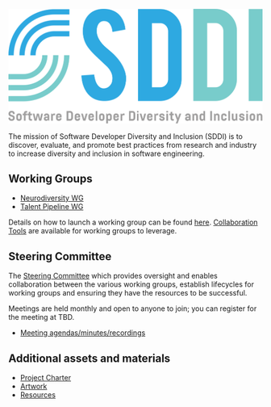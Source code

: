 ![](https://github.com/sddiproject/.github/raw/main/artwork/color/sddi-color.svg)

The mission of Software Developer Diversity and Inclusion (SDDI) is to discover, evaluate, and promote best practices from research and industry to increase diversity and inclusion in software engineering.

## Working Groups

- [Neurodiversity WG](https://github.com/sddiproject/neurodiversity-wg)
- [Talent Pipeline WG](https://github.com/sddiproject/talent-pipeline-wg)

Details on how to launch a working group can be found [here](working_groups.md). [Collaboration Tools](collaboration_tools.md) are available for working groups to leverage.

## Steering Committee

The [Steering Committee](../steering_committee) which provides oversight and enables collaboration between the various working groups, establish lifecycles for working groups and ensuring they have the resources to be successful. 

Meetings are held monthly and open to anyone to join; you can register for the meeting at TBD.

- [Meeting agendas/minutes/recordings](../steering_committee/meetings)

## Additional assets and materials

- [Project Charter](../charter.pdf)
- [Artwork](../artwork)
- [Resources](../resources.md)
